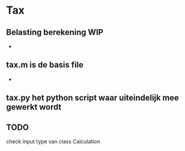 # Tax
Belasting berekening WIP
-

-
tax.m is de basis file
-

-
tax.py het python script waar uiteindelijk mee gewerkt wordt
-



TODO
----
  check input type van class Calculation
